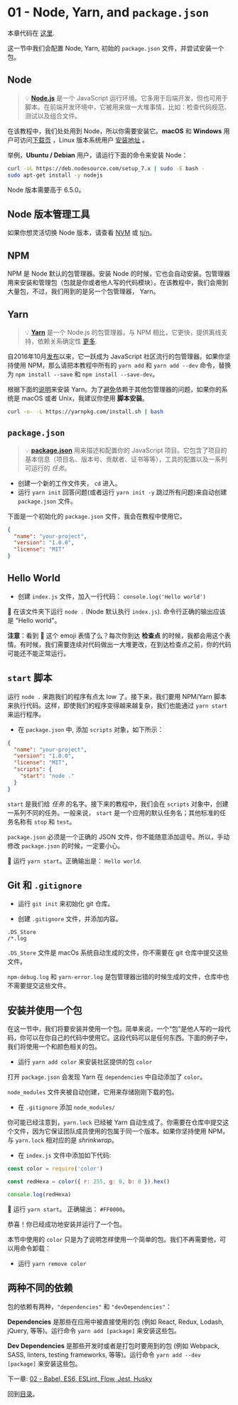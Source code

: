 # 01 - Node, Yarn, and `package.json`

本章代码在 [这里](https://github.com/verekia/js-stack-walkthrough/tree/master/01-node-yarn-package-json).

这一节中我们会配置 Node, Yarn, 初始的 `package.json` 文件，并尝试安装一个包。

## Node

> 💡 **[Node.js](https://nodejs.org/)** 是一个 JavaScript 运行环境。它多用于后端开发，但也可用于脚本。在前端开发环境中，它被用来做一大堆事情，比如：检查代码规范、测试以及组合文件。

在该教程中，我们处处用到 Node，所以你需要安装它。**macOS** 和 **Windows** 用户可访问[下载页](https://nodejs.org/en/download/current/) ，Linux 版本系统用户 [安装地址](https://nodejs.org/en/download/package-manager/) 。



举例，**Ubuntu / Debian** 用户，请运行下面的命令来安装 Node：

```sh
curl -sL https://deb.nodesource.com/setup_7.x | sudo -E bash -
sudo apt-get install -y nodejs
```

Node 版本需要高于 6.5.0。

## Node 版本管理工具

如果你想灵活切换 Node 版本，请查看 [NVM](https://github.com/creationix/nvm) 或 [tj/n](https://github.com/tj/n)。

## NPM

NPM 是 Node 默认的包管理器。安装 Node 的时候，它也会自动安装。包管理器用来安装和管理包（包就是你或者他人写的代码模块）。在该教程中，我们会用到大量包，不过，我们用到的是另一个包管理器， Yarn。

## Yarn


> 💡 **[Yarn](https://yarnpkg.com/)** 是一个 Node.js 的包管理器，与 NPM 相比，它更快，提供离线支持，依赖关系确定性 [更多](https://yarnpkg.com/en/docs/yarn-lock).

自2016年10月[发布](https://code.facebook.com/posts/1840075619545360)以来，它一跃成为 JavaScript 社区流行的包管理器。如果你坚持使用 NPM，那么请把本教程中所有的 `yarn add` 和 `yarn add --dev` 命令，替换为 `npm install --save` 和 `npm install --save-dev`。

根据下面的[说明](https://yarnpkg.com/en/docs/install)来安装 Yarn。为了[避免](https://github.com/yarnpkg/yarn/issues/1505)依赖于其他包管理器的问题，如果你的系统是 macOS 或者 Unix，我建议你使用 **脚本安装**。

```sh
curl -o- -L https://yarnpkg.com/install.sh | bash
```

## `package.json`

> 💡 **[package.json](https://yarnpkg.com/en/docs/package-json)** 用来描述和配置你的 JavaScript 项目。它包含了项目的基本信息（项目名、版本号、贡献者、证书等等），工具的配置以及一系列可运行的 *任务*。

- 创建一个新的工作文件夹， `cd` 进入。
- 运行 `yarn init` 回答问题(或者运行 `yarn init -y` 跳过所有问题)来自动创建 `package.json` 文件。

下面是一个初始化的 `package.json` 文件，我会在教程中使用它。

```json
{
  "name": "your-project",
  "version": "1.0.0",
  "license": "MIT"
}
```

## Hello World

- 创建 `index.js` 文件，加入一行代码： `console.log('Hello world')`

🏁 在该文件夹下运行 `node .` (Node 默认执行 `index.js`). 命令行正确的输出应该是 "Hello world"。

**注意**：看到 🏁 这个 emoji 表情了么？每次你到达 **检查点** 的时候，我都会用这个表情。有时候，我们需要连续对代码做出一大堆更改，在到达检查点之前，你的代码可能还不能正常运行。

## `start` 脚本

运行 `node .` 来跑我们的程序有点太 low 了。接下来，我们要用 NPM/Yarn 脚本来执行代码。这样，即使我们的程序变得越来越复杂，我们也能通过 `yarn start` 来运行程序。

- 在 `package.json` 中, 添加 `scripts` 对象，如下所示：

```json
{
  "name": "your-project",
  "version": "1.0.0",
  "license": "MIT",
  "scripts": {
    "start": "node ."
  }
}
```

`start` 是我们给 *任务* 的名字。接下来的教程中，我们会在 `scripts` 对象中，创建一系列不同的任务。一般来说， `start` 是一个应用的默认任务名；其他标准的任务名称有 `stop` 和 `test`。

`package.json` 必须是一个正确的 JSON  文件，你不能随意添加逗号。所以，手动修改 `package.json` 的时候，一定要小心。

🏁 运行 `yarn start`。正确输出是： `Hello world`.

## Git 和 `.gitignore`

- 运行 `git init` 来初始化 git 仓库。

- 创建 `.gitignore` 文件，并添加内容。

```gitignore
.DS_Store
/*.log
```

`.DS_Store` 文件是 macOs 系统自动生成的文件，你不需要在 git 仓库中提交这些文件。

`npm-debug.log` 和 `yarn-error.log` 是包管理器出错的时候生成的文件，仓库中也不需要提交这些文件。

## 安装并使用一个包

在这一节中，我们将要安装并使用一个包。简单来说，一个“包”是他人写的一段代码，你可以在你自己的代码中使用它。这段代码可以是任何东西。下面的例子中，我们将使用一个和颜色相关的包。

- 运行 `yarn add color` 来安装社区提供的包 `color`

打开 `package.json` 会发现 Yarn 在 `dependencies` 中自动添加了 `color`。

`node_modules` 文件夹被自动创建，它用来存储刚刚下载的包。

- 在 `.gitignore` 添加 `node_modules/`

你可能已经注意到，`yarn.lock` 已经被 Yarn 自动生成了。你需要在仓库中提交这个文件，因为它保证团队成员使用的包属于同一个版本。如果你坚持使用 NPM，与 `yarn.lock` 相对应的是 *shrinkwrap*。

- 在 `index.js` 文件中添加如下代码:

```js
const color = require('color')

const redHexa = color({ r: 255, g: 0, b: 0 }).hex()

console.log(redHexa)
```

🏁 运行 `yarn start`。 正确输出： `#FF0000`。

恭喜！你已经成功地安装并运行了一个包。

本节中使用的 `color` 只是为了说明怎样使用一个简单的包。我们不再需要他，可以用命令卸载：

- 运行 `yarn remove color`

## 两种不同的依赖

包的依赖有两种，`"dependencies"` 和 `"devDependencies"`：


**Dependencies** 是那些在应用中被直接使用的包 (例如 React, Redux, Lodash, jQuery, 等等)。运行命令 `yarn add [package]` 来安装这些包。

**Dev Dependencies** 是那些开发时或者是打包时要用到的包 (例如 Webpack, SASS, linters, testing frameworks, 等等)。运行命令 `yarn add --dev [package]` 来安装这些包。

下一章: [02 - Babel, ES6, ESLint, Flow, Jest, Husky](02-babel-es6-eslint-flow-jest-husky.md#readme)

回到[目录](https://github.com/verekia/js-stack-from-scratch#table-of-contents)。
